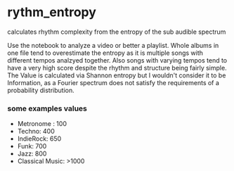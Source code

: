 # rythm_entropy
calculates rhythm complexity from the entropy of the sub audible spectrum

Use the notebook to analyze a video or better a playlist. Whole albums in one file tend to overestimate the entropy as it is multiple songs with different tempos analzyed together. Also songs with varying tempos tend to have a very high score despite the rhythm and structure being fairly simple. The Value is calculated via Shannon entropy but I wouldn't consider it to be Information, as a Fourier spectrum does not satisfy the requirements of a probability distribution.
### some examples values
* Metronome : 100
* Techno: 400
* IndieRock: 650
* Funk: 700
* Jazz: 800
* Classical Music: >1000 
